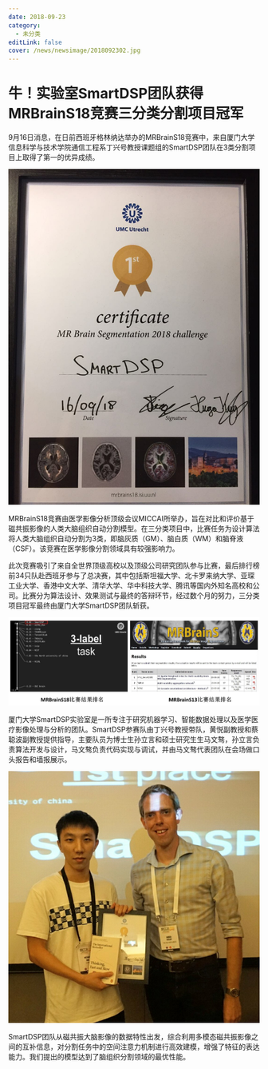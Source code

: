 ```yaml
---
date: 2018-09-23
category:
  - 未分类
editLink: false
cover: /news/newsimage/2018092302.jpg
---
```



# 牛！实验室SmartDSP团队获得MRBrainS18竞赛三分类分割项目冠军

9月16日消息，在日前西班牙格林纳达举办的MRBrainS18竞赛中，来自厦门大学信息科学与技术学院通信工程系丁兴号教授课题组的SmartDSP团队在3类分割项目上取得了第一的优异成绩。


<!-- more -->


![](/news/newsimage/2018092302.jpg)



MRBrainS18竞赛由医学影像分析顶级会议MICCAI所举办，旨在对比和评价基于磁共振影像的人类大脑组织自动分割模型。在三分类项目中，比赛任务为设计算法将人类大脑组织自动分割为3类，即脑灰质（GM）、脑白质（WM）和脑脊液（CSF）。该竞赛在医学影像分割领域具有较强影响力。



此次竞赛吸引了来自全世界顶级高校以及顶级公司研究团队参与比赛，最后排行榜前34只队赴西班牙参与了总决赛，其中包括斯坦福大学、北卡罗来纳大学、亚琛工业大学、香港中文大学、清华大学、华中科技大学、腾讯等国内外知名高校和公司。比赛分为算法设计、效果测试与最终的答辩环节，经过数个月的努力，三分类项目冠军最终由厦门大学SmartDSP团队斩获。



![](/news/newsimage/2018092303.jpg)



厦门大学SmartDSP实验室是一所专注于研究机器学习、智能数据处理以及医学医疗影像处理与分析的团队。SmartDSP参赛队由丁兴号教授带队，黄悦副教授和蔡聪波副教授提供指导，主要队员为博士生孙立言和硕士研究生生马文骜，孙立言负责算法开发与设计，马文骜负责代码实现与调试，并由马文骜代表团队在会场做口头报告和墙报展示。



![](/news/newsimage/2018092301.jpg)



SmartDSP团队从磁共振大脑影像的数据特性出发，综合利用多模态磁共振影像之间的互补信息，对分割任务中的空间注意力机制进行高效建模，增强了特征的表达能力。我们提出的模型达到了脑组织分割领域的最优性能。

